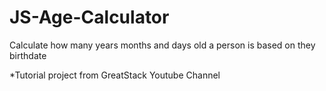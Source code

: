 # JS-Age-Calculator
Calculate how many years months and days old a person is based on they birthdate

*Tutorial project from GreatStack Youtube Channel
